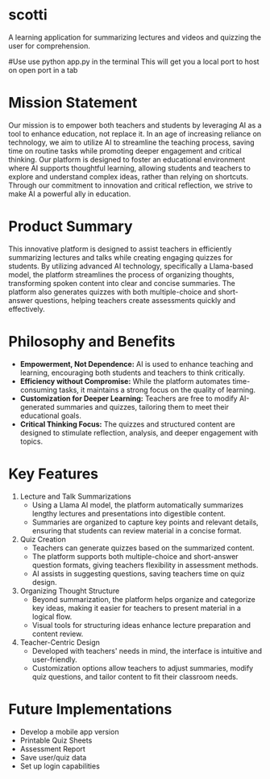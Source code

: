 # scotti
A learning application for summarizing lectures and videos and quizzing the user for comprehension.

#Use
 use python app.py in the terminal
 This will get you a local port to host on
 open port in a tab

# Mission Statement
Our mission is to empower both teachers and students by leveraging AI as a tool to enhance education, not replace it. In an age of increasing reliance on technology, we aim to utilize AI to streamline the teaching process, saving time on routine tasks while promoting deeper engagement and critical thinking. Our platform is designed to foster an educational environment where AI supports thoughtful learning, allowing students and teachers to explore and understand complex ideas, rather than relying on shortcuts. Through our commitment to innovation and critical reflection, we strive to make AI a powerful ally in education.

# Product Summary
This innovative platform is designed to assist teachers in efficiently summarizing lectures and talks while creating engaging quizzes for students. By utilizing advanced AI technology, specifically a Llama-based model, the platform streamlines the process of organizing thoughts, transforming spoken content into clear and concise summaries. The platform also generates quizzes with both multiple-choice and short-answer questions, helping teachers create assessments quickly and effectively.

# Philosophy and Benefits
- **Empowerment, Not Dependence:** AI is used to enhance teaching and learning, encouraging both students and teachers to think critically.
- **Efficiency without Compromise:** While the platform automates time-consuming tasks, it maintains a strong focus on the quality of learning.
- **Customization for Deeper Learning:** Teachers are free to modify AI-generated summaries and quizzes, tailoring them to meet their educational goals.
- **Critical Thinking Focus:** The quizzes and structured content are designed to stimulate reflection, analysis, and deeper engagement with topics.

# Key Features
1. Lecture and Talk Summarizations
   - Using a Llama AI model, the platform automatically summarizes lengthy lectures and presentations into digestible content.
   - Summaries are organized to capture key points and relevant details, ensuring that students can review material in a concise format.  
2. Quiz Creation
   - Teachers can generate quizzes based on the summarized content.
   - The platform supports both multiple-choice and short-answer question formats, giving teachers flexibility in assessment methods.
   - AI assists in suggesting questions, saving teachers time on quiz design.
3. Organizing Thought Structure
   - Beyond summarization, the platform helps organize and categorize key ideas, making it easier for teachers to present material in a logical flow.
   - Visual tools for structuring ideas enhance lecture preparation and content review.
4. Teacher-Centric Design
   - Developed with teachers' needs in mind, the interface is intuitive and user-friendly.
   - Customization options allow teachers to adjust summaries, modify quiz questions, and tailor content to fit their classroom needs.

# Future Implementations
- Develop a mobile app version
- Printable Quiz Sheets
- Assessment Report
- Save user/quiz data
- Set up login capabilities
